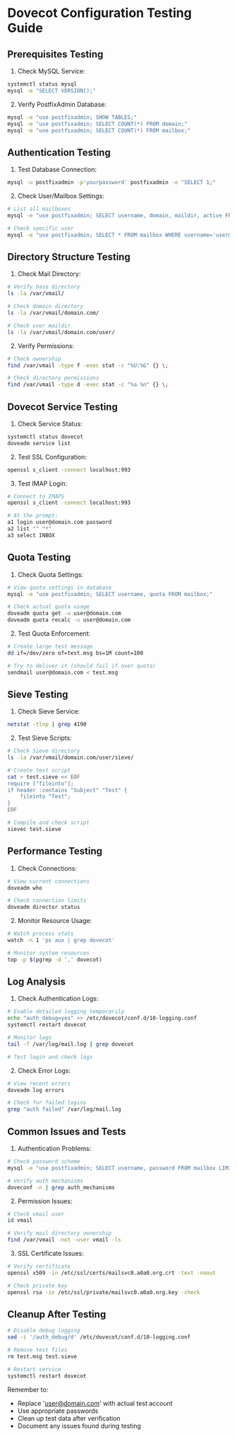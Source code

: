 # Dovecot Configuration Testing Guide

## Prerequisites Testing
1. Check MySQL Service:
```bash
systemctl status mysql
mysql -e "SELECT VERSION();"
```

2. Verify PostfixAdmin Database:
```bash
mysql -e "use postfixadmin; SHOW TABLES;"
mysql -e "use postfixadmin; SELECT COUNT(*) FROM domain;"
mysql -e "use postfixadmin; SELECT COUNT(*) FROM mailbox;"
```

## Authentication Testing

1. Test Database Connection:
```bash
mysql -u postfixadmin -p'yourpassword' postfixadmin -e "SELECT 1;"
```

2. Check User/Mailbox Settings:
```bash
# List all mailboxes
mysql -e "use postfixadmin; SELECT username, domain, maildir, active FROM mailbox;"

# Check specific user
mysql -e "use postfixadmin; SELECT * FROM mailbox WHERE username='user@domain.com';"
```

## Directory Structure Testing

1. Check Mail Directory:
```bash
# Verify base directory
ls -la /var/vmail/

# Check domain directory
ls -la /var/vmail/domain.com/

# Check user maildir
ls -la /var/vmail/domain.com/user/
```

2. Verify Permissions:
```bash
# Check ownership
find /var/vmail -type f -exec stat -c "%U:%G" {} \;

# Check directory permissions
find /var/vmail -type d -exec stat -c "%a %n" {} \;
```

## Dovecot Service Testing

1. Check Service Status:
```bash
systemctl status dovecot
doveadm service list
```

2. Test SSL Configuration:
```bash
openssl s_client -connect localhost:993
```

3. Test IMAP Login:
```bash
# Connect to IMAPS
openssl s_client -connect localhost:993

# At the prompt:
a1 login user@domain.com password
a2 list "" "*"
a3 select INBOX
```

## Quota Testing

1. Check Quota Settings:
```bash
# View quota settings in database
mysql -e "use postfixadmin; SELECT username, quota FROM mailbox;"

# Check actual quota usage
doveadm quota get -u user@domain.com
doveadm quota recalc -u user@domain.com
```

2. Test Quota Enforcement:
```bash
# Create large test message
dd if=/dev/zero of=test.msg bs=1M count=100

# Try to deliver it (should fail if over quota)
sendmail user@domain.com < test.msg
```

## Sieve Testing

1. Check Sieve Service:
```bash
netstat -tlnp | grep 4190
```

2. Test Sieve Scripts:
```bash
# Check Sieve directory
ls -la /var/vmail/domain.com/user/sieve/

# Create test script
cat > test.sieve << EOF
require ["fileinto"];
if header :contains "Subject" "Test" {
    fileinto "Test";
}
EOF

# Compile and check script
sievec test.sieve
```

## Performance Testing

1. Check Connections:
```bash
# View current connections
doveadm who

# Check connection limits
doveadm director status
```

2. Monitor Resource Usage:
```bash
# Watch process stats
watch -n 1 'ps aux | grep dovecot'

# Monitor system resources
top -p $(pgrep -d ',' dovecot)
```

## Log Analysis

1. Check Authentication Logs:
```bash
# Enable detailed logging temporarily
echo "auth_debug=yes" >> /etc/dovecot/conf.d/10-logging.conf
systemctl restart dovecot

# Monitor logs
tail -f /var/log/mail.log | grep dovecot

# Test login and check logs
```

2. Check Error Logs:
```bash
# View recent errors
doveadm log errors

# Check for failed logins
grep "auth failed" /var/log/mail.log
```

## Common Issues and Tests

1. Authentication Problems:
```bash
# Check password scheme
mysql -e "use postfixadmin; SELECT username, password FROM mailbox LIMIT 1;"

# Verify auth mechanisms
doveconf -n | grep auth_mechanisms
```

2. Permission Issues:
```bash
# Check vmail user
id vmail

# Verify mail directory ownership
find /var/vmail -not -user vmail -ls
```

3. SSL Certificate Issues:
```bash
# Verify certificate
openssl x509 -in /etc/ssl/certs/mailsvc0.a0a0.org.crt -text -noout

# Check private key
openssl rsa -in /etc/ssl/private/mailsvc0.a0a0.org.key -check
```

## Cleanup After Testing

```bash
# Disable debug logging
sed -i '/auth_debug/d' /etc/dovecot/conf.d/10-logging.conf

# Remove test files
rm test.msg test.sieve

# Restart service
systemctl restart dovecot
```

Remember to:
- Replace 'user@domain.com' with actual test account
- Use appropriate passwords
- Clean up test data after verification
- Document any issues found during testing
